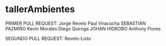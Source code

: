 # tallerAmbientes
PRIMER PULL REQUEST: 
Jorge Revelo
Paul Viracucha
SEBASTIÁN PAZMIÑO
Kevin Morales
Diego Quiroga
JOHAN HIDROBO
Anthony Flores

SEGUNDO PULL REQUEST:
Revelo-Listo
